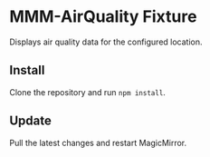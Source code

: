 # MMM-AirQuality Fixture

Displays air quality data for the configured location.

## Install

Clone the repository and run `npm install`.

## Update

Pull the latest changes and restart MagicMirror.

